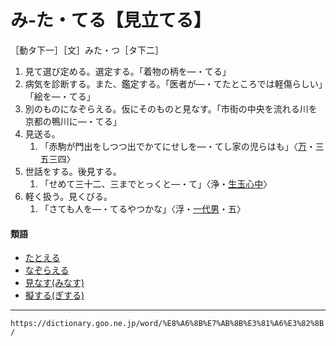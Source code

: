 # み‐た・てる【見立てる】

［動タ下一］［文］みた・つ［タ下二］
1. 見て選び定める。選定する。「着物の柄を―・てる」
2. 病気を診断する。また、鑑定する。「医者が―・てたところでは軽傷らしい」「絵を―・てる」
3. 別のものになぞらえる。仮にそのものと見なす。「市街の中央を流れる川を京都の鴨川に―・てる」
4. 見送る。    
    1.  「赤駒が門出をしつつ出でかてにせしを―・てし家の児らはも」〈[万](https://dictionary.goo.ne.jp/word/%E4%B8%87%E8%91%89%E9%9B%86_%28%E3%81%BE%E3%82%93%E3%82%88%E3%81%86%E3%81%97%E3%82%85%E3%81%86%29/#jn-210648)・三五三四〉
5. 世話をする。後見する。    
    1.  「せめて三十二、三までとっくと―・て」〈浄・[生玉心中](https://dictionary.goo.ne.jp/word/%E7%94%9F%E7%8E%89%E5%BF%83%E4%B8%AD/#jn-10635)〉
6. 軽く扱う。見くびる。    
    1.  「さても人を―・てるやつかな」〈浮・[一代男](https://dictionary.goo.ne.jp/word/%E5%A5%BD%E8%89%B2%E4%B8%80%E4%BB%A3%E7%94%B7/#jn-73468)・五〉
        

#### 類語

-   [たとえる](https://dictionary.goo.ne.jp/word/%E4%BE%8B%E3%81%88%E3%82%8B/#jn-137790)
-   [なぞらえる](https://dictionary.goo.ne.jp/word/%E6%BA%96%E3%81%88%E3%82%8B_%28%E3%81%AA%E3%81%9E%E3%82%89%E3%81%88%E3%82%8B%29/#jn-164090)
-   [見なす(みなす)](https://dictionary.goo.ne.jp/word/%E8%A6%8B%E5%81%9A%E3%81%99/#jn-212779)
-   [擬する(ぎする)](https://dictionary.goo.ne.jp/word/%E6%93%AC%E3%81%99%E3%82%8B/#jn-52127)

---
`https://dictionary.goo.ne.jp/word/%E8%A6%8B%E7%AB%8B%E3%81%A6%E3%82%8B/`